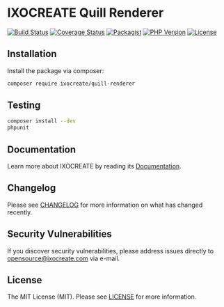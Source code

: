 # IXOCREATE Quill Renderer

[![Build Status](https://travis-ci.com/ixocreate/quill-renderer.svg?branch=master)](https://travis-ci.com/ixocreate/quill-renderer)
[![Coverage Status](https://coveralls.io/repos/github/ixocreate/quill-renderer/badge.svg?branch=master)](https://coveralls.io/github/ixocreate/quill-renderer?branch=master)
[![Packagist](https://img.shields.io/packagist/v/ixocreate/quill-renderer.svg)](https://packagist.org/packages/ixocreate/quill-renderer)
[![PHP Version](https://img.shields.io/packagist/php-v/ixocreate/quill-renderer.svg)](https://packagist.org/packages/ixocreate/quill-renderer)
[![License](https://img.shields.io/github/license/ixocreate/quill-renderer.svg)](LICENSE)

## Installation

Install the package via composer:

```sh
composer require ixocreate/quill-renderer
```

## Testing

```sh
composer install --dev
phpunit
```

## Documentation

Learn more about IXOCREATE by reading its [Documentation](https://ixocreate.github.io/).

## Changelog

Please see [CHANGELOG](CHANGELOG.md) for more information on what has changed recently.

## Security Vulnerabilities

If you discover security vulnerabilities, please address issues directly to opensource@ixocreate.com via e-mail.

## License

The MIT License (MIT). Please see [LICENSE](LICENSE) for more information.

